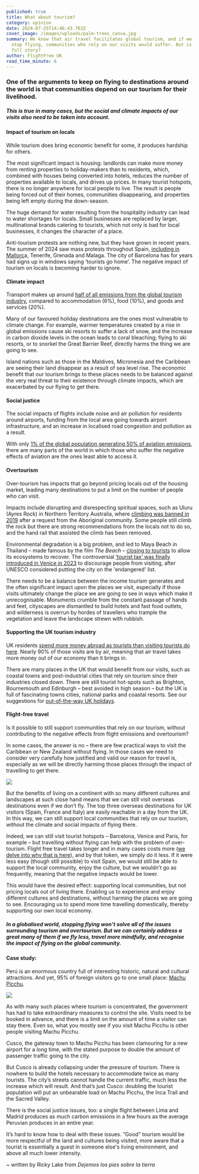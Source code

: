 ```yaml
---
published: true
title: What about tourism?
category: opinion
date: 2024-07-25T14:46:43.763Z
cover_image: /images/uploads/palm-trees_canva.jpg
summary: We know that air travel facilitates global tourism, and if we were to
  stop flying, communities who rely on our visits would suffer. But is that the
  full story?
author: FlightFree UK
read_time_minute: 6
---
```

### One of the arguments to keep on flying to destinations around the world is that communities depend on our tourism for their livelihood.

##### This is true in many cases, but the social and climate impacts of our visits also need to be taken into account. 

#### Impact of tourism on locals

While tourism does bring economic benefit for some, it produces hardship for others. 

The most significant impact is housing: landlords can make more money from renting properties to holiday-makers than to residents, which, combined with houses being converted into hotels, reduces the number of properties available to locals, and drives up prices. In many tourist hotspots, there is no longer anywhere for local people to live. The result is people being forced out of their homes, communities disappearing, and properties being left empty during the down-season.

The huge demand for water resulting from the hospitality industry can lead to water shortages for locals. Small businesses are replaced by larger, multinational brands catering to tourists, which not only is bad for local businesses, it changes the character of a place. 

Anti-tourism protests are nothing new, but they have grown in recent years. The summer of 2024 saw mass protests throughout Spain, [including in Mallorc](https://www.aljazeera.com/gallery/2024/7/22/thousands-protest-over-tourism-in-spains-mallorca)a, Tenerife, Grenada and Malaga. The city of Barcelona has for years had signs up in windows saying ‘tourists go home’. The negative impact of tourism on locals is becoming harder to ignore.

#### Climate impact

Transport makes up around [half of all emissions from the global tourism industry](https://sustainabletravel.org/issues/carbon-footprint-tourism/), compared to accommodation (6%), food (10%), and goods and services (20%). 

Many of our favoured holiday destinations are the ones most vulnerable to climate change. For example, warmer temperatures created by a rise in global emissions cause ski resorts to suffer a lack of snow, and the increase in carbon dioxide levels in the ocean leads to coral bleaching; flying to ski resorts, or to snorkel the Great Barrier Reef, directly harms the thing we are going to see. 

Island nations such as those in the Maldives, Micronesia and the Caribbean are seeing their land disappear as a result of sea level rise. The economic benefit that our tourism brings to these places needs to be balanced against the very real threat to their existence through climate impacts, which are exacerbated by our flying to get there.

#### Social justice

The social impacts of flights include noise and air pollution for residents around airports, funding from the local area going towards airport infrastructure, and an increase in localised road congestion and pollution as a result. 

With only [1% of the global population generating 50% of aviation emissions](https://www.theguardian.com/business/2020/nov/17/people-cause-global-aviation-emissions-study-covid-19), there are many parts of the world in which those who suffer the negative effects of aviation are the ones least able to access it. 

#### Overtourism

Over-tourism has impacts that go beyond pricing locals out of the housing market, leading many destinations to put a limit on the number of people who can visit. 

Impacts include disrupting and disrespecting spiritual spaces, such as Uluru (Ayres Rock) in Northern Territory Australia, where [climbing was banned in 2019](https://www.bbc.co.uk/news/world-australia-50151344) after a request from the Aboriginal community. Some people still climb the rock but there are strong recommendations from the locals not to do so, and the hand rail that assisted the climb has been removed.

Environmental degradation is a big problem, and led to Maya Beach in Thailand – made famous by the film *The Beach* – [closing to tourists](https://www.contiki.com/six-two/article/the-beach-closed/) to allow its ecosystems to recover. The controversial [‘tourist tax’ was finally introduced in Venice in 2023](https://www.timeout.com/news/venice-will-charge-tourists-5-to-enter-the-city-from-next-year-090823) to discourage people from visiting, after UNESCO considered putting the city on the 'endangered' list. 

T﻿here needs to be a balance between the income tourism generates and the often significant impact upon the places we visit, especially if those visits ultimately change the place we are going to see in ways which make it unrecognisable. Monuments crumble from the constant passage of hands and feet, cityscapes are dismantled to build hotels and fast food outlets, and wilderness is overrun by hordes of travellers who trample the vegetation and leave the landscape strewn with rubbish.

#### Supporting the UK tourism industry

UK residents [spend more money abroad as tourists than visiting tourists do here](https://www.ons.gov.uk/peoplepopulationandcommunity/leisureandtourism/articles/traveltrends/2023). Nearly 90% of those visits are by air, meaning that air travel takes more money out of our economy than it brings in. 

There are many places in the UK that would benefit from our visits, such as coastal towns and post-industrial cities that rely on tourism since their industries closed down. There are still tourist hot-spots such as Brighton, Bournemouth and Edinburgh – best avoided in high season – but the UK is full of fascinating towns cities, national parks and coastal resorts. See our suggestions for [out-of-the-way UK holidays](/travel_articles/destination-uk/). 

#### Flight-free travel

Is it possible to still support communities that rely on our tourism, without contributing to the negative effects from flight emissions and overtourism?

In some cases, the answer is no – there are few practical ways to visit the Caribbean or New Zealand without flying. In those cases we need to consider very carefully how justified and valid our reason for travel is, especially as we will be directly harming those places through the impact of travelling to get there.

![](/images/uploads/london-barcelona.jpg)

But the benefits of living on a continent with so many different cultures and landscapes at such close hand means that we can still visit overseas destinations even if we don’t fly. The top three overseas destinations for UK visitors (Spain, France and Italy) are easily reachable in a day from the UK. In this way, we can still support local communities that rely on our tourism, without the climate and social impacts of flying there.

Indeed, we can still visit tourist hotspots – Barcelona, Venice and Paris, for example – but travelling without flying can help with the problem of over-tourism. Flight free travel takes longer and in many cases costs more ([we delve into why that is here](https://www.instagram.com/p/C9zBaiGhZxM/)), and by that token, we simply do it less. If it were less easy (though still possible) to visit Spain, we would still be able to support the local community, enjoy the culture, but we wouldn’t go as frequently, meaning that the negative impacts would be lower.

This would have the desired effect: supporting local communities, but not pricing locals out of living there. Enabling us to experience and enjoy different cultures and destinations, without harming the places we are going to see. Encouraging us to spend more time travelling domestically, thereby supporting our own local economy.

##### In a globalised world, stopping flying won’t solve all of the issues surrounding tourism and overtourism. But we can certainly address a great many of them if we fly less, travel more mindfully, and recognise the impact of flying on the global community.

#### Case study:

Perú is an enormous country full of interesting historic, natural and cultural attractions. And yet, 95% of foreign visitors go to one small place: [Machu Picchu](https://flightfree.co.uk/post/tossing-out-my-bucket-list/). 

![](/images/uploads/machupicchu-unsplash-scott-umstattd.jpg)

As with many such places where tourism is concentrated, the government has had to take extraordinary measures to control the site. Visits need to be booked in advance, and there is a limit on the amount of time a visitor can stay there. Even so, what you mostly see if you visit Machu Picchu is other people visiting Machu Picchu.

Cusco, the gateway town to Machu Picchu has been clamouring for a new airport for a long time, with the stated purpose to double the amount of passenger traffic going to the city. 

But Cusco is already collapsing under the pressure of tourism. There is nowhere to build the hotels necessary to accommodate twice as many tourists. The city’s streets cannot handle the current traffic, much less the increase which will result. And that’s just Cusco: doubling the tourist population will put an unbearable load on Machu Picchu, the Inca Trail and the Sacred Valley.

There is the social justice issues, too: a single flight between Lima and Madrid produces as much carbon emissions in a few hours as the average Peruvian produces in an entire year.

It’s hard to know how to deal with these issues. “Good” tourism would be more respectful of the land and cultures being visited, more aware that a tourist is essentially a guest in someone else's living environment, and above all much lower intensity.

~ written by Ricky Lake from *Dejemos los pies sobre la tierra*